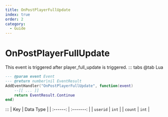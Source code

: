 ```yaml
---
title: OnPostPlayerFullUpdate
index: true
order: 2
category:
  - Guide
---
```


# OnPostPlayerFullUpdate
This event is triggered after player_full_update is triggered.
::: tabs
@tab Lua
```lua
--- @param event Event
--- @return number|nil EventResult
AddEventHandler("OnPostPlayerFullUpdate", function(event)
    --[[ ... ]]
    return EventResult.Continue
end)
```

:::
|    Key   | Data Type |
| :------: | :-------: |
| `userid` |   `int`   |
|  `count` |   `int`   |